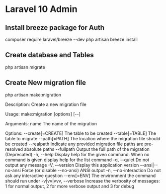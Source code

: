 # Laravel 10 Admin

## Install breeze package for Auth
composer require laravel/breeze --dev
php artisan breeze:install 

## Create database and Tables
php artisan migrate

## Create New migration file
php artisan make:migration

Description:
  Create a new migration file

Usage:
  make:migration [options] [--] <name>

Arguments:
  name                   The name of the migration

Options:
      --create[=CREATE]  The table to be created
      --table[=TABLE]    The table to migrate
      --path[=PATH]      The location where the migration file should be created
      --realpath         Indicate any provided migration file paths are pre-resolved absolute paths
      --fullpath         Output the full path of the migration (Deprecated)
  -h, --help             Display help for the given command. When no command is given display help for the list command
  -q, --quiet            Do not output any message
  -V, --version          Display this application version
      --ansi|--no-ansi   Force (or disable --no-ansi) ANSI output
  -n, --no-interaction   Do not ask any interactive question
      --env[=ENV]        The environment the command should run under
  -v|vv|vvv, --verbose   Increase the verbosity of messages: 1 for normal output, 2 for more verbose output and 3 for debug